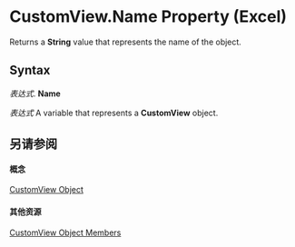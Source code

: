 
# CustomView.Name Property (Excel)

Returns a  **String** value that represents the name of the object.


## Syntax

 _表达式_. **Name**

 _表达式_ A variable that represents a **CustomView** object.


## 另请参阅


#### 概念


[CustomView Object](e16b1920-faeb-62d4-4d27-59745c4f5355.md)
#### 其他资源


[CustomView Object Members](http://msdn.microsoft.com/library/09dae79a-9c56-48ad-e3b9-d2e058467233%28Office.15%29.aspx)